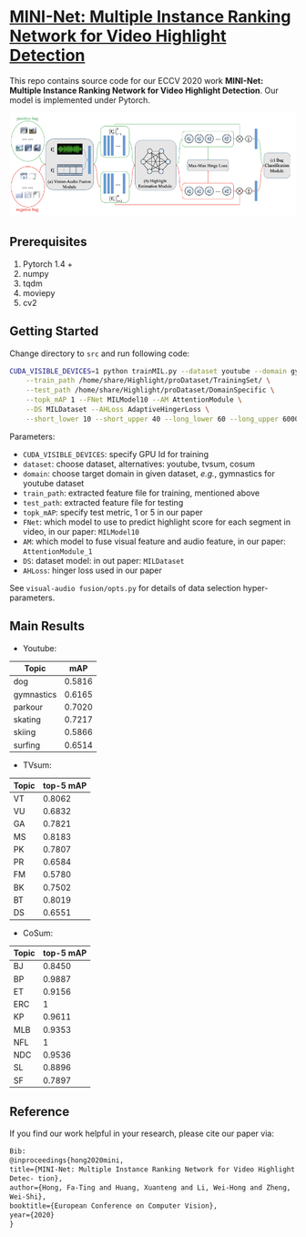 # [MINI-Net: Multiple Instance Ranking Network for Video Highlight Detection](https://arxiv.org/abs/2007.09833)

This repo contains source code for our ECCV 2020 work **MINI-Net: Multiple Instance Ranking Network for Video Highlight Detection**. Our model is implemented under Pytorch.

![image-20200926112429908](asset/demo.png)

## Prerequisites

1. Pytorch 1.4 +
2. numpy
3. tqdm
4. moviepy
5. cv2

## Getting Started

Change directory to `src` and run following code:

```bash
CUDA_VISIBLE_DEVICES=1 python trainMIL.py --dataset youtube --domain gymnastics \
	--train_path /home/share/Highlight/proDataset/TrainingSet/ \
	--test_path /home/share/Highlight/proDataset/DomainSpecific \
	--topk_mAP 1 --FNet MILModel10 --AM AttentionModule \
	--DS MILDataset --AHLoss AdaptiveHingerLoss \
	--short_lower 10 --short_upper 40 --long_lower 60 --long_upper 60000 --bagsize 60 
```

Parameters:

- `CUDA_VISIBLE_DEVICES`: specify GPU Id for training
- `dataset`: choose dataset, alternatives: youtube, tvsum, cosum
- `domain`: choose target domain in given dataset, *e.g.*, gymnastics for youtube dataset
- `train_path`: extracted feature file for training, mentioned above
- `test_path`: extracted feature file for testing
- `topk_mAP`: specify test metric, 1 or 5 in our paper
- `FNet`: which model to use to predict highlight score for each segment in video, in our paper: `MILModel10`
- `AM`: which model to fuse visual feature and audio feature, in our paper: `AttentionModule_1 `
- `DS`: dataset model: in out paper: `MILDataset`
- `AHLoss`: hinger loss used in our paper

See `visual-audio fusion/opts.py` for details of data selection hyper-parameters.

## Main Results

- Youtube:

| Topic      | mAP    |
| ---------- | ------ |
| dog        | 0.5816 |
| gymnastics | 0.6165 |
| parkour    | 0.7020 |
| skating    | 0.7217 |
| skiing     | 0.5866 |
| surfing    | 0.6514 |

- TVsum:

| Topic | top-5 mAP |
| ----- | --------- |
| VT    | 0.8062    |
| VU    | 0.6832    |
| GA    | 0.7821    |
| MS    | 0.8183    |
| PK    | 0.7807    |
| PR    | 0.6584    |
| FM    | 0.5780    |
| BK    | 0.7502    |
| BT    | 0.8019    |
| DS    | 0.6551    |

- CoSum:

| Topic | top-5 mAP |
| ----- | --------- |
| BJ    | 0.8450    |
| BP    | 0.9887    |
| ET    | 0.9156    |
| ERC   | 1         |
| KP    | 0.9611    |
| MLB   | 0.9353    |
| NFL   | 1         |
| NDC   | 0.9536    |
| SL    | 0.8896    |
| SF    | 0.7897    |

## Reference

If you find our work helpful in your research, please cite our paper via:

```
Bib:
@inproceedings{hong2020mini,
title={MINI-Net: Multiple Instance Ranking Network for Video Highlight Detec- tion},
author={Hong, Fa-Ting and Huang, Xuanteng and Li, Wei-Hong and Zheng, Wei-Shi},
booktitle={European Conference on Computer Vision},
year={2020}
}
```

